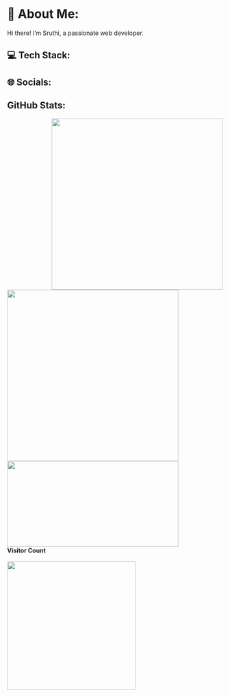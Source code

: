 # 💫 About Me:
Hi there! I’m Sruthi, a passionate web developer.

## 💻 Tech Stack:

## 🌐 Socials:

## GitHub Stats:
<div>
  <img align='right' src='https://user-images.githubusercontent.com/5713670/87202985-820dcb80-c2b6-11ea-9f56-7ec461c497c3.gif' width="400em"/>
  <img src="https://github-readme-stats.vercel.app/api/top-langs/?username=SruthiKrish19&layout=compact&show_icons=true" width="400em"/>
  <br>
  <img src="https://github-readme-streak-stats.herokuapp.com/?user=SruthiKrish19" width="400em" height="200em" />
  <br>
  <strong>Visitor Count</strong>
  <br><br>
  <img src="https://profile-counter.glitch.me/SruthiKrish19/count.svg" width="300em" />
</div>

<!-- <img src="https://github-readme-stats.vercel.app/api?username=SruthiKrish19&include_all_commits=false&count_private=false" width="400em"/> -->
